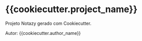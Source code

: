 # {{cookiecutter.project_name}}

Projeto Notazy gerado com Cookiecutter.

Autor: {{cookiecutter.author_name}}
